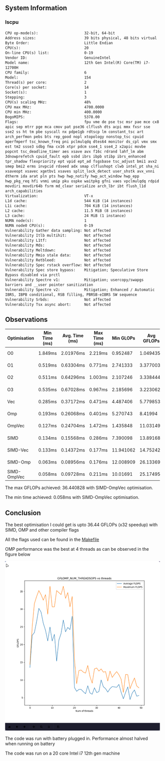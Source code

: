 ## System Information
### lscpu

```Architecture:                       x86_64
CPU op-mode(s):                     32-bit, 64-bit
Address sizes:                      39 bits physical, 48 bits virtual
Byte Order:                         Little Endian
CPU(s):                             20
On-line CPU(s) list:                0-19
Vendor ID:                          GenuineIntel
Model name:                         12th Gen Intel(R) Core(TM) i7-12700H
CPU family:                         6
Model:                              154
Thread(s) per core:                 2
Core(s) per socket:                 14
Socket(s):                          1
Stepping:                           3
CPU(s) scaling MHz:                 48%
CPU max MHz:                        4700.0000
CPU min MHz:                        400.0000
BogoMIPS:                           5378.00
Flags:                              fpu vme de pse tsc msr pae mce cx8 apic sep mtrr pge mca cmov pat pse36 clflush dts acpi mmx fxsr sse sse2 ss ht tm pbe syscall nx pdpe1gb rdtscp lm constant_tsc art arch_perfmon pebs bts rep_good nopl xtopology nonstop_tsc cpuid aperfmperf tsc_known_freq pni pclmulqdq dtes64 monitor ds_cpl vmx smx est tm2 ssse3 sdbg fma cx16 xtpr pdcm sse4_1 sse4_2 x2apic movbe popcnt tsc_deadline_timer aes xsave avx f16c rdrand lahf_lm abm 3dnowprefetch cpuid_fault epb ssbd ibrs ibpb stibp ibrs_enhanced tpr_shadow flexpriority ept vpid ept_ad fsgsbase tsc_adjust bmi1 avx2 smep bmi2 erms invpcid rdseed adx smap clflushopt clwb intel_pt sha_ni xsaveopt xsavec xgetbv1 xsaves split_lock_detect user_shstk avx_vnni dtherm ida arat pln pts hwp hwp_notify hwp_act_window hwp_epp hwp_pkg_req hfi vnmi umip pku ospke waitpkg gfni vaes vpclmulqdq rdpid movdiri movdir64b fsrm md_clear serialize arch_lbr ibt flush_l1d arch_capabilities
Virtualization:                     VT-x
L1d cache:                          544 KiB (14 instances)
L1i cache:                          704 KiB (14 instances)
L2 cache:                           11.5 MiB (8 instances)
L3 cache:                           24 MiB (1 instance)
NUMA node(s):                       1
NUMA node0 CPU(s):                  0-19
Vulnerability Gather data sampling: Not affected
Vulnerability Itlb multihit:        Not affected
Vulnerability L1tf:                 Not affected
Vulnerability Mds:                  Not affected
Vulnerability Meltdown:             Not affected
Vulnerability Mmio stale data:      Not affected
Vulnerability Retbleed:             Not affected
Vulnerability Spec rstack overflow: Not affected
Vulnerability Spec store bypass:    Mitigation; Speculative Store Bypass disabled via prctl
Vulnerability Spectre v1:           Mitigation; usercopy/swapgs barriers and __user pointer sanitization
Vulnerability Spectre v2:           Mitigation; Enhanced / Automatic IBRS, IBPB conditional, RSB filling, PBRSB-eIBRS SW sequence
Vulnerability Srbds:                Not affected
Vulnerability Tsx async abort:      Not affected
```

## Observations
Optimisation | Min Time (ms) | Avg. Time (ms) | Max Time (ms) | Min GLOPs | Avg GFLOPs | Max GFLOPs | Speedup Avg. (Max)
---|---|---|---|---|---|---|---
O0 | 1.849ms | 2.01976ms | 2.219ms | 0.952487 | 1.049435 | 1.143087 | x1.0 (x1.0)
O1 | 0.519ms | 0.63304ms | 0.771ms | 2.741333 | 3.377003 | 4.072385 | x3.22 (x3.56)
O2 | 0.511ms | 0.64296ms | 1.003ms | 2.107246 | 3.338444 | 4.136141 | x3.18 (x3.62)
O3 | 0.535ms | 0.67028ms | 0.967ms | 2.185696 | 3.223062 | 3.950594 | x3.07 (x3.46)
Vec | 0.285ms | 0.37172ms | 0.471ms | 4.487406 | 5.779853 | 7.416028 | x5.51 (x6.49)
Omp | 0.193ms | 0.26068ms | 0.401ms | 5.270743 | 8.41994 | 10.95113 | x8.02 (x9.58)
OmpVec | 0.127ms | 0.24704ms | 1.472ms | 1.435848 | 11.031497 | 16.642268 | x10.51 (x14.56)
SIMD | 0.134ms | 0.15568ms | 0.286ms | 7.390098 | 13.891682 | 15.772896 | x13.24 (x13.8)
SIMD-Vec | 0.133ms | 0.14372ms | 0.177ms | 11.941062 | 14.752421 | 15.891489 | x14.06 (x13.9)
SIMD-Omp | 0.063ms | 0.08956ms | 0.176ms | 12.008909 | 26.133695 | 33.548698 | x24.9 (x29.35)
SIMD-OmpVec | 0.058ms | 0.09728ms | 0.211ms | 10.01691 | 25.174953 | 36.440828 | x23.99 (x31.88)


The max GFLOPs achieved: 36.440828 with SIMD-OmpVec optimisation.

The min time achieved: 0.058ms with SIMD-OmpVec optimisation.


## Conclusion
The best optimisation I could get is upto 36.44 GFLOPs (x32 speedup) with SIMD, OMP and other compiler flags

All the flags used can be found in the [Makefile](Makefile)



OMP performance was the best at 4 threads as can be observed in the figure below

![OMP Performance](threads.png)

The code was run with battery plugged in. Performance almost halved when running on battery

The code was run on a 20 core Intel i7 12th gen machine


